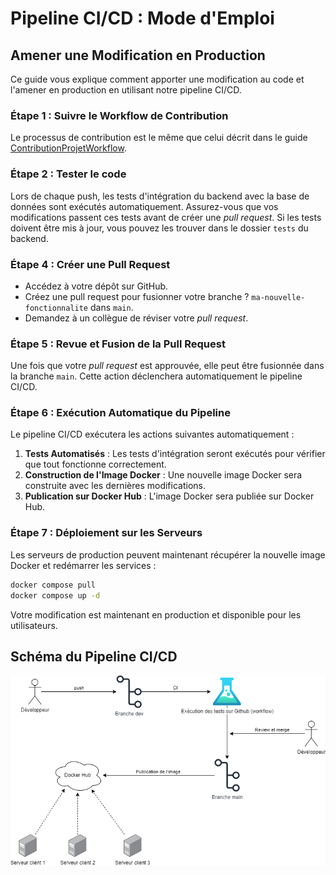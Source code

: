 # Pipeline CI/CD : Mode d'Emploi

## Amener une Modification en Production

Ce guide vous explique comment apporter une modification au code et l'amener en production en utilisant notre pipeline CI/CD.

### Étape 1 : Suivre le Workflow de Contribution
Le processus de contribution est le même que celui décrit dans le guide [ContributionProjetWorkflow](ContributionProjetWorkflow.md).

### Étape 2 : Tester le code
Lors de chaque push, les tests d'intégration du backend avec la base de données sont exécutés automatiquement. Assurez-vous que vos modifications passent ces tests avant de créer une *pull request*. Si les tests doivent être mis à jour, vous pouvez les trouver dans le dossier `tests` du backend.

### Étape 4 : Créer une Pull Request
- Accédez à votre dépôt sur GitHub.
- Créez une pull request pour fusionner votre branche ?  `ma-nouvelle-fonctionnalite` dans `main`.
- Demandez à un collègue de réviser votre *pull request*.

### Étape 5 : Revue et Fusion de la Pull Request
Une fois que votre *pull request* est approuvée, elle peut être fusionnée dans la branche `main`. Cette action déclenchera automatiquement le pipeline CI/CD.

### Étape 6 : Exécution Automatique du Pipeline
Le pipeline CI/CD exécutera les actions suivantes automatiquement :

1. **Tests Automatisés** : Les tests d'intégration seront exécutés pour vérifier que tout fonctionne correctement.
2. **Construction de l'Image Docker** : Une nouvelle image Docker sera construite avec les dernières modifications.
3. **Publication sur Docker Hub** : L'image Docker sera publiée sur Docker Hub.

### Étape 7 : Déploiement sur les Serveurs
Les serveurs de production peuvent maintenant récupérer la nouvelle image Docker et redémarrer les services :
    
```bash
docker compose pull
docker compose up -d
```
Votre modification est maintenant en production et disponible pour les utilisateurs.

## Schéma du Pipeline CI/CD
![Pipeline CI/CD](img/workflow.png)
